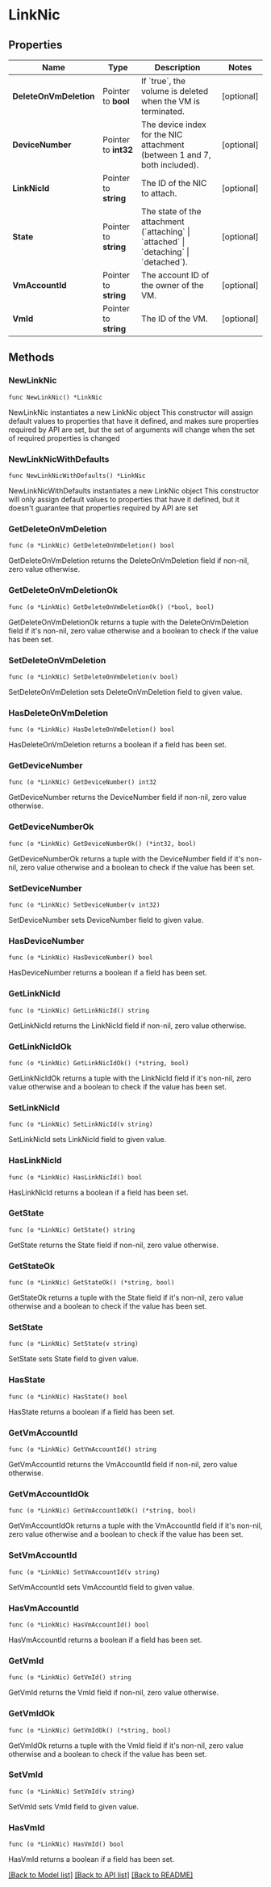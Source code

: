 # LinkNic

## Properties

Name | Type | Description | Notes
------------ | ------------- | ------------- | -------------
**DeleteOnVmDeletion** | Pointer to **bool** | If &#x60;true&#x60;, the volume is deleted when the VM is terminated. | [optional] 
**DeviceNumber** | Pointer to **int32** | The device index for the NIC attachment (between 1 and 7, both included). | [optional] 
**LinkNicId** | Pointer to **string** | The ID of the NIC to attach. | [optional] 
**State** | Pointer to **string** | The state of the attachment (&#x60;attaching&#x60; \\| &#x60;attached&#x60; \\| &#x60;detaching&#x60; \\| &#x60;detached&#x60;). | [optional] 
**VmAccountId** | Pointer to **string** | The account ID of the owner of the VM. | [optional] 
**VmId** | Pointer to **string** | The ID of the VM. | [optional] 

## Methods

### NewLinkNic

`func NewLinkNic() *LinkNic`

NewLinkNic instantiates a new LinkNic object
This constructor will assign default values to properties that have it defined,
and makes sure properties required by API are set, but the set of arguments
will change when the set of required properties is changed

### NewLinkNicWithDefaults

`func NewLinkNicWithDefaults() *LinkNic`

NewLinkNicWithDefaults instantiates a new LinkNic object
This constructor will only assign default values to properties that have it defined,
but it doesn't guarantee that properties required by API are set

### GetDeleteOnVmDeletion

`func (o *LinkNic) GetDeleteOnVmDeletion() bool`

GetDeleteOnVmDeletion returns the DeleteOnVmDeletion field if non-nil, zero value otherwise.

### GetDeleteOnVmDeletionOk

`func (o *LinkNic) GetDeleteOnVmDeletionOk() (*bool, bool)`

GetDeleteOnVmDeletionOk returns a tuple with the DeleteOnVmDeletion field if it's non-nil, zero value otherwise
and a boolean to check if the value has been set.

### SetDeleteOnVmDeletion

`func (o *LinkNic) SetDeleteOnVmDeletion(v bool)`

SetDeleteOnVmDeletion sets DeleteOnVmDeletion field to given value.

### HasDeleteOnVmDeletion

`func (o *LinkNic) HasDeleteOnVmDeletion() bool`

HasDeleteOnVmDeletion returns a boolean if a field has been set.

### GetDeviceNumber

`func (o *LinkNic) GetDeviceNumber() int32`

GetDeviceNumber returns the DeviceNumber field if non-nil, zero value otherwise.

### GetDeviceNumberOk

`func (o *LinkNic) GetDeviceNumberOk() (*int32, bool)`

GetDeviceNumberOk returns a tuple with the DeviceNumber field if it's non-nil, zero value otherwise
and a boolean to check if the value has been set.

### SetDeviceNumber

`func (o *LinkNic) SetDeviceNumber(v int32)`

SetDeviceNumber sets DeviceNumber field to given value.

### HasDeviceNumber

`func (o *LinkNic) HasDeviceNumber() bool`

HasDeviceNumber returns a boolean if a field has been set.

### GetLinkNicId

`func (o *LinkNic) GetLinkNicId() string`

GetLinkNicId returns the LinkNicId field if non-nil, zero value otherwise.

### GetLinkNicIdOk

`func (o *LinkNic) GetLinkNicIdOk() (*string, bool)`

GetLinkNicIdOk returns a tuple with the LinkNicId field if it's non-nil, zero value otherwise
and a boolean to check if the value has been set.

### SetLinkNicId

`func (o *LinkNic) SetLinkNicId(v string)`

SetLinkNicId sets LinkNicId field to given value.

### HasLinkNicId

`func (o *LinkNic) HasLinkNicId() bool`

HasLinkNicId returns a boolean if a field has been set.

### GetState

`func (o *LinkNic) GetState() string`

GetState returns the State field if non-nil, zero value otherwise.

### GetStateOk

`func (o *LinkNic) GetStateOk() (*string, bool)`

GetStateOk returns a tuple with the State field if it's non-nil, zero value otherwise
and a boolean to check if the value has been set.

### SetState

`func (o *LinkNic) SetState(v string)`

SetState sets State field to given value.

### HasState

`func (o *LinkNic) HasState() bool`

HasState returns a boolean if a field has been set.

### GetVmAccountId

`func (o *LinkNic) GetVmAccountId() string`

GetVmAccountId returns the VmAccountId field if non-nil, zero value otherwise.

### GetVmAccountIdOk

`func (o *LinkNic) GetVmAccountIdOk() (*string, bool)`

GetVmAccountIdOk returns a tuple with the VmAccountId field if it's non-nil, zero value otherwise
and a boolean to check if the value has been set.

### SetVmAccountId

`func (o *LinkNic) SetVmAccountId(v string)`

SetVmAccountId sets VmAccountId field to given value.

### HasVmAccountId

`func (o *LinkNic) HasVmAccountId() bool`

HasVmAccountId returns a boolean if a field has been set.

### GetVmId

`func (o *LinkNic) GetVmId() string`

GetVmId returns the VmId field if non-nil, zero value otherwise.

### GetVmIdOk

`func (o *LinkNic) GetVmIdOk() (*string, bool)`

GetVmIdOk returns a tuple with the VmId field if it's non-nil, zero value otherwise
and a boolean to check if the value has been set.

### SetVmId

`func (o *LinkNic) SetVmId(v string)`

SetVmId sets VmId field to given value.

### HasVmId

`func (o *LinkNic) HasVmId() bool`

HasVmId returns a boolean if a field has been set.


[[Back to Model list]](../README.md#documentation-for-models) [[Back to API list]](../README.md#documentation-for-api-endpoints) [[Back to README]](../README.md)


